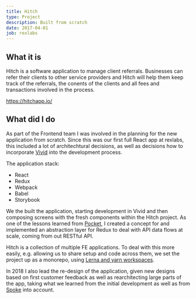 ```yaml
---
title: Hitch
type: Project
description: Built from scratch
date: 2017-04-01
job: rexlabs
---
```


## What it is

Hitch is a software application to manage client referrals. Businesses can refer their clients to other service providers and Hitch will help them keep track of the referrals, the conents of the clients and all fees and transactions involved in the process.

https://hitchapp.io/

## What did I do

As part of the Frontend team I was involved in the planning for the new application from scratch. Since this was our first full React app at rexlabs, this included a lot of architechtural decisions, as well as decisions how to incorporate [Vivid](../vivid/) into the development process.

The application stack:

- React
- Redux
- Webpack
- Babel
- Storybook

We the built the application, starting development in Vivid and then composing screens with the fresh components within the Hitch project. As one of the lessons learned from [Pocket](../pocket/), I created a concept for and implemented an abstraction layer for Redux to deal with API data flows at scale, coming from out RESTful API.

Hitch is a collection of multiple FE applications. To deal with this more easily, e.g. allowing us to share setup and code across them, we set the project up as a monorepo, using [Lerna and yarn workspaces](../../../til/lerna-and-yarn-workspaces/).

In 2018 I also lead the re-design of the application, given new designs based on first customer feedback as well as rearchitecting large parts of the app, taking what we learned from the initial development as well as from [Spoke](../spoke/) into account.
